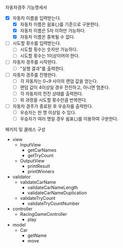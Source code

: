 자동차경주 기능명세서
- [x] 자동차 이름을 입력받는다.
  - [x] 자동차 이름은 쉼표(,)를 기준으로 구분한다.
  - [x] 자동차 이름은 5자 이하만 가능하다.
  - [x] 자동차 이름은 중복될 수 없다.
- [ ] 시도할 횟수를 입력받는다.
  - [ ] 시도할 횟수는 숫자만 가능하다.
  - [ ] 시도할 횟수는 1이상이어야 한다.
- [ ] 자동차 경주를 시작한다.
  - [ ] "실행 결과"를 출력한다.
- [ ] 자동차 경주를 진행한다.
  - [ ] 각 자동차는 0~9 사이의 랜덤 값을 얻는다.
  - [ ] 랜덤 값이 4이상일 경우 전진하고, 아니면 멈춘다.
  - [ ] 각 자동차의 전진 상태를 출력한다.
  - [ ] 위 과정을 시도할 횟수만큼 반복한다.
- [ ] 자동차 경주가 종료된 후 우승자를 출력한다.
  - [ ] 우승자는 한 명 이상일 수 있다.
  - [ ] 우승자가 여러 명일 경우 쉼표(,)를 이용하여 구분한다.

패키지 및 클래스 구성
- view
    - InputView
        - getCarNames
        - getTryCount
    - OutputView
        - printResult
        - printWinners
- validator
    - validateCarName
      - validateCarNameLength
      - validateCarNameDuplication 
    - validateTryCount
      - validateTryCountNumber
- controller
    - RacingGameController
        - play
- model
    - Car
        - getName
        - move